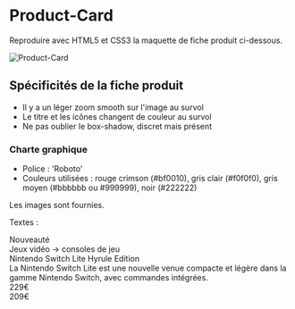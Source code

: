 # Product-Card

Reproduire avec HTML5 et CSS3 la maquette de fiche produit ci-dessous.

![Product-Card](https://sebastien-devos.fr/img/codegt/product_card.jpg "Product Card")


## Spécificités de la fiche produit

- Il y a un léger zoom smooth sur l'image au survol
- Le titre et les icônes changent de couleur au survol
- Ne pas oublier le box-shadow, discret mais présent

### Charte graphique

- Police : 'Roboto'
- Couleurs utilisées : rouge crimson (#bf0010), gris clair (#f0f0f0), gris moyen (#bbbbbb ou #999999), noir (#222222)

Les images sont fournies.

Textes : 

Nouveauté  
Jeux vidéo &#x2192; consoles de jeu  
Nintendo Switch Lite Hyrule Edition  
La Nintendo Switch Lite est une nouvelle venue compacte et légère dans la gamme Nintendo Switch, avec commandes intégrées.  
229€  
209€
